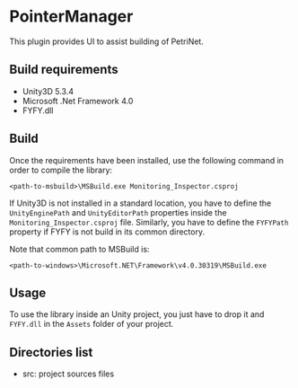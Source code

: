 PointerManager
==============

This plugin provides UI to assist building of PetriNet.

Build requirements
------------------

- Unity3D 5.3.4
- Microsoft .Net Framework 4.0
- FYFY.dll

Build
-----

Once the requirements have been installed, use the following command in order
to compile the library:

	<path-to-msbuild>\MSBuild.exe Monitoring_Inspector.csproj

If Unity3D is not installed in a standard location, you have to define the
`UnityEnginePath` and `UnityEditorPath` properties inside the `Monitoring_Inspector.csproj`
file. Similarly, you have to define the `FYFYPath` property if FYFY is not
build in its common directory.

Note that common path to MSBuild is:
	
	<path-to-windows>\Microsoft.NET\Framework\v4.0.30319\MSBuild.exe

Usage
-----

To use the library inside an Unity project, you just have to drop it and 
`FYFY.dll` in the `Assets` folder of your project.

Directories list
----------------

- src: project sources files